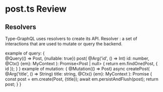 # post.ts Review #

## Resolvers ##

Type-GraphQL uses resolvers to create its API. 
 Resolver
 : a set of interactions that are used to mutate or query the backend.

 example of query:
 {    
     @Query(() => Post, {nullable: true})
    post(
        @Arg('id', () => Int) id: number,
        @Ctx() {em}: MyContext
    ): Promise<Post | null> {
        return em.findOne(Post, { id }); 
    }
}
example of mutation:
{
    @Mutation(() => Post)
    async createPost(
        @Arg('title', () => String) title: string,
        @Ctx() {em}: MyContext
    ): Promise<Post> {
        const post = em.create(Post, {title});
        await em.persistAndFlush(post);
        return post; 
    }
}
